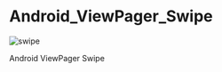 # Android_ViewPager_Swipe

![swipe](https://user-images.githubusercontent.com/15268903/51494536-22caab80-1de3-11e9-91f5-ba3e8dca2699.gif)



Android ViewPager Swipe
